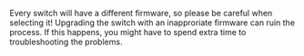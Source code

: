 Every switch will have a different firmware, so please be careful when selecting it!
Upgrading the switch with an inapproriate firmware can ruin the process. If this happens, you might have to spend extra time to troubleshooting the problems.
